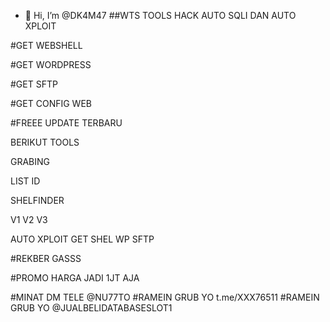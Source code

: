 - 👋 Hi, I’m @DK4M47
##WTS TOOLS HACK AUTO SQLI DAN
 AUTO XPLOIT

#GET WEBSHELL

#GET WORDPRESS 

#GET SFTP

#GET CONFIG WEB

#FREEE UPDATE TERBARU

BERIKUT TOOLS

GRABING

LIST ID

SHELFINDER

V1 V2 V3

AUTO XPLOIT GET SHEL WP SFTP

#REKBER GASSS

#PROMO HARGA JADI 1JT AJA

#MINAT DM TELE @NU77TO
#RAMEIN GRUB YO t.me/XXX76511
#RAMEIN GRUB YO @JUALBELIDATABASESLOT1
